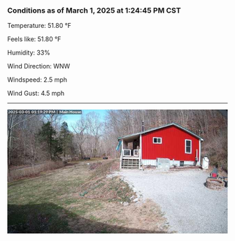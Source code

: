 ### Conditions as of March 1, 2025 at 1:24:45 PM CST 

Temperature: 51.80 &deg;F

Feels like: 51.80 &deg;F

Humidity: 33%

Wind Direction: WNW

Windspeed: 2.5 mph

Wind Gust: 4.5 mph

---

<img src="./images/latest.jpeg"/>

